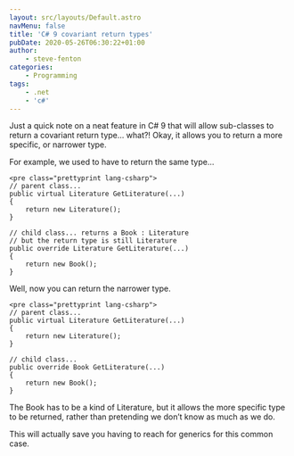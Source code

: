 ```yaml
---
layout: src/layouts/Default.astro
navMenu: false
title: 'C# 9 covariant return types'
pubDate: 2020-05-26T06:30:22+01:00
author:
    - steve-fenton
categories:
    - Programming
tags:
    - .net
    - 'c#'
---
```


Just a quick note on a neat feature in C# 9 that will allow sub-classes to return a covariant return type… what?! Okay, it allows you to return a more specific, or narrower type.

For example, we used to have to return the same type…

```
<pre class="prettyprint lang-csharp">
// parent class...
public virtual Literature GetLiterature(...) 
{
    return new Literature();
}

// child class... returns a Book : Literature
// but the return type is still Literature
public override Literature GetLiterature(...)
{
    return new Book();
}
```

Well, now you can return the narrower type.

```
<pre class="prettyprint lang-csharp">
// parent class...
public virtual Literature GetLiterature(...)
{
    return new Literature();
}

// child class...
public override Book GetLiterature(...)
{
    return new Book();
}
```

The Book has to be a kind of Literature, but it allows the more specific type to be returned, rather than pretending we don’t know as much as we do.

This will actually save you having to reach for generics for this common case.